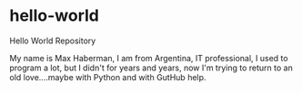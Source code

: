 # hello-world
Hello World Repository

My name is Max Haberman, I am from Argentina, IT professional, I used to program a lot, but I didn't for years and years, now I'm trying to return to an old love....maybe with Python and with GutHub help.
